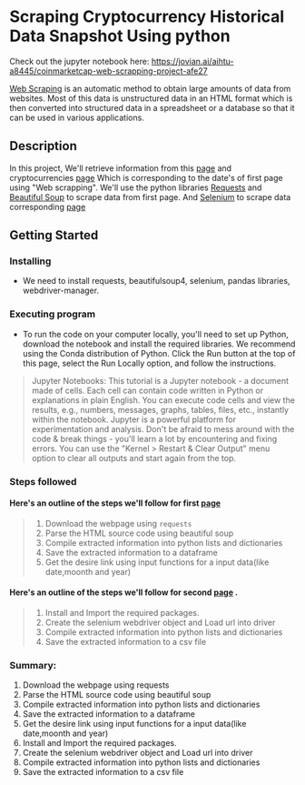 # Scraping Cryptocurrency Historical Data Snapshot Using python

Check out the jupyter notebook here:  https://jovian.ai/aihtu-a8445/coinmarketcap-web-scrapping-project-afe27

[Web Scraping](https://www.geeksforgeeks.org/what-is-web-scraping-and-how-to-use-it/) is an automatic method to obtain large amounts of data from websites. Most of this data is unstructured data in an HTML format which is then converted into structured data in a spreadsheet or a database so that it can be used in various applications.

## Description
In this project, We'll retrieve information from this [page](https://coinmarketcap.com/historical/) and cryptocurrencies [page](https://coinmarketcap.com/historical/20130505/) Which is corresponding to the date's of first page using "Web scrapping". We'll use the python libraries [Requests](https://requests.readthedocs.io/en/latest/) and [Beautiful Soup](https://beautiful-soup-4.readthedocs.io/en/latest/) to scrape data from first page. And [Selenium](https://selenium-python.readthedocs.io/) to scrape data corresponding [page](https://coinmarketcap.com/historical/20130505/)


## Getting Started

### Installing

* We need to install requests, beautifulsoup4, selenium, pandas libraries, webdriver-manager.


### Executing program

* To run the code on your computer locally, you'll need to set up Python, download the notebook and install the required libraries. We recommend using the Conda distribution of Python. Click the Run button at the top of this page, select the Run Locally option, and follow the instructions.
>Jupyter Notebooks: This tutorial is a Jupyter notebook - a document made of cells. Each cell can contain code written in Python or explanations in plain English. You can execute code cells and view the results, e.g., numbers, messages, graphs, tables, files, etc., instantly within the notebook. Jupyter is a powerful platform for experimentation and analysis. Don't be afraid to mess around with the code & break things - you'll learn a lot by encountering and fixing errors. You can use the "Kernel > Restart & Clear Output" menu option to clear all outputs and start again from the top.

### Steps followed
#### Here's an outline of the steps we'll follow for first [page](https://coinmarketcap.com/historical/)
>1. Download the webpage using `requests`
>2. Parse the HTML source code using beautiful soup
>3. Compile extracted information into python lists and dictionaries
>4. Save the extracted information to a dataframe
>5. Get the desire link using input functions for a input data(like date,moonth and year)
#### Here's an outline of the steps we'll follow for second [page](https://coinmarketcap.com/historical/20130505/) .
>1. Install and Import the required packages.
>2. Create the selenium webdriver object and Load url into driver
>3. Compile extracted information into python lists and dictionaries
>4. Save the extracted information to a csv file

### Summary:
1. Download the webpage using requests
2. Parse the HTML source code using beautiful soup
3. Compile extracted information into python lists and dictionaries
4. Save the extracted information to a dataframe
5. Get the desire link using input functions for a input data(like date,moonth and year)
6. Install and Import the required packages.
7. Create the selenium webdriver object and Load url into driver
8. Compile extracted information into python lists and dictionaries
9. Save the extracted information to a csv file
